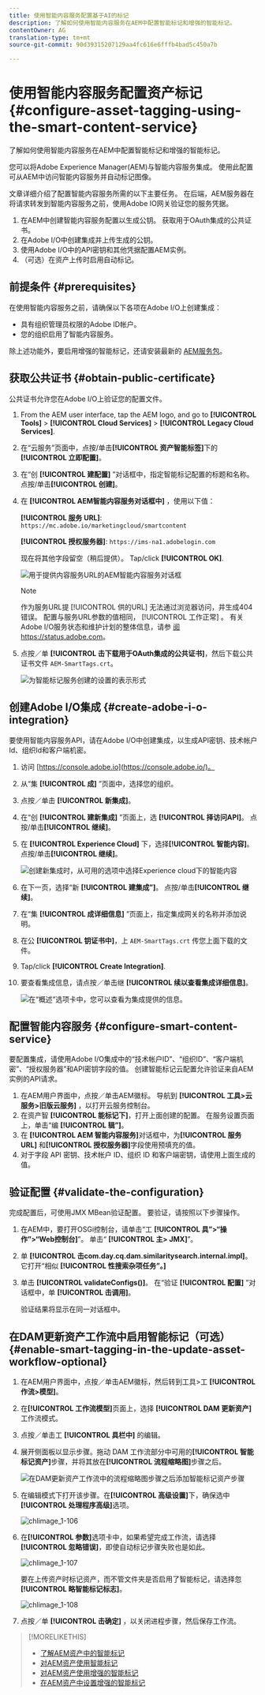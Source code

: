 ```yaml
---
title: 使用智能内容服务配置基于AI的标记
description: 了解如何使用智能内容服务在AEM中配置智能标记和增强的智能标记。
contentOwner: AG
translation-type: tm+mt
source-git-commit: 90d39315207129aa4fc616e6fffb4bad5c450a7b

---
```



# 使用智能内容服务配置资产标记 {#configure-asset-tagging-using-the-smart-content-service}

了解如何使用智能内容服务在AEM中配置智能标记和增强的智能标记。

您可以将Adobe Experience Manager(AEM)与智能内容服务集成。 使用此配置可从AEM中访问智能内容服务并自动标记图像。

文章详细介绍了配置智能内容服务所需的以下主要任务。 在后端，AEM服务器在将请求转发到智能内容服务之前，使用Adobe IO网关验证您的服务凭据。

1. 在AEM中创建智能内容服务配置以生成公钥。 获取用于OAuth集成的公共证书。
1. 在Adobe I/O中创建集成并上传生成的公钥。
1. 使用Adobe I/O中的API密钥和其他凭据配置AEM实例。
1. （可选）在资产上传时启用自动标记。

## 前提条件 {#prerequisites}

在使用智能内容服务之前，请确保以下各项在Adobe I/O上创建集成：

* 具有组织管理员权限的Adobe ID帐户。
* 您的组织启用了智能内容服务。

除上述功能外，要启用增强的智能标记，还请安装最新的 [AEM服务包](https://helpx.adobe.com/experience-manager/aem-releases-updates.html)。

## 获取公共证书 {#obtain-public-certificate}

公共证书允许您在Adobe I/O上验证您的配置文件。

1. From the AEM user interface, tap the AEM logo, and go to **[!UICONTROL Tools]** > **[!UICONTROL Cloud Services]** > **[!UICONTROL Legacy Cloud Services]**.

1. 在“云服务”页面中，点按/单击&#x200B;**[!UICONTROL 资产智能标签]**&#x200B;下的&#x200B;**[!UICONTROL 立即配置]**。
1. 在“创 **[!UICONTROL 建配置]** ”对话框中，指定智能标记配置的标题和名称。 点按/单击&#x200B;**[!UICONTROL 创建]**。
1. 在 **[!UICONTROL AEM智能内容服务对话框中]** ，使用以下值：

   **[!UICONTROL 服务 URL]**: `https://mc.adobe.io/marketingcloud/smartcontent`

   **[!UICONTROL 授权服务器]**: `https://ims-na1.adobelogin.com`

   现在将其他字段留空（稍后提供）。 Tap/click **[!UICONTROL OK]**.

   ![用于提供内容服务URL的AEM智能内容服务对话框](assets/aem_scs.png)

   >[!NOTE]
   >
   >作为服务URL提 [!UICONTROL 供的URL] 无法通过浏览器访问，并生成404错误。 配置与服务URL参数的值相同， [!UICONTROL 工作正常] 。 有关Adobe I/O服务状态和维护计划的整体信息，请参 [阅https://status.adobe.com](https://status.adobe.com)。

1. 点按／单 **[!UICONTROL 击下载用于OAuth集成的公共证书]**，然后下载公共证书文件 `AEM-SmartTags.crt`。

   ![为智能标记服务创建的设置的表示形式](assets/download_link.png)

## 创建Adobe I/O集成 {#create-adobe-i-o-integration}

要使用智能内容服务API，请在Adobe I/O中创建集成，以生成API密钥、技术帐户Id、组织Id和客户端机密。

1. 访问 [https://console.adobe.io](https://console.adobe.io/)。
1. 从“集 **[!UICONTROL 成]** ”页面中，选择您的组织。
1. 点按／单击 **[!UICONTROL 新集成]**。
1. 在“创 **[!UICONTROL 建新集成]** ”页面上，选 **[!UICONTROL 择访问API]**。 点按/单击&#x200B;**[!UICONTROL 继续]**。
1. 在 **[!UICONTROL Experience Cloud]** 下，选择&#x200B;**[!UICONTROL 智能内容]**。点按/单击&#x200B;**[!UICONTROL 继续]**。

   ![创建新集成时，从可用的选项中选择Experience cloud下的智能内容](assets/smart_content.png)

1. 在下一页，选择“新 **[!UICONTROL 建集成”]**。 点按/单击&#x200B;**[!UICONTROL 继续]**。
1. 在“集 **[!UICONTROL 成详细信息]** ”页面上，指定集成网关的名称并添加说明。
1. 在公 **[!UICONTROL 钥证书中]**，上 `AEM-SmartTags.crt` 传您上面下载的文件。
1. Tap/click **[!UICONTROL Create Integration]**.
1. 要查看集成信息，请点按／单击继 **[!UICONTROL 续以查看集成详细信息]**。

   ![在“概述”选项卡中，您可以查看为集成提供的信息。](assets/integration_details.png)

## 配置智能内容服务 {#configure-smart-content-service}

要配置集成，请使用Adobe I/O集成中的“技术帐户ID”、“组织ID”、“客户端机密”、“授权服务器”和API密钥字段的值。 创建智能标记云配置允许验证来自AEM实例的API请求。

1. 在AEM用户界面中，点按／单击AEM徽标。 导航到 **[!UICONTROL 工具>云服务>旧版云服务]** ，以打开云服务控制台。
1. 在资产智 **[!UICONTROL 能标记下]**，打开上面创建的配置。 在服务设置页面上，单击“编 **[!UICONTROL 辑”]**。
1. 在 **[!UICONTROL AEM 智能内容服务]**&#x200B;对话框中，为&#x200B;**[!UICONTROL 服务 URL]** 和&#x200B;**[!UICONTROL 授权服务器]**&#x200B;字段使用预填充的值。
1. 对于字段 API 密钥、技术帐户 ID、组织 ID 和客户端密钥，请使用上面生成的值。

## 验证配置 {#validate-the-configuration}

完成配置后，可使用JMX MBean验证配置。 要验证，请按照以下步骤操作。

1. 在AEM中，要打开OSGi控制台，请单击“工 **[!UICONTROL 具”>“操作”>“Web控制台]**”。 单击“ **[!UICONTROL 主> JMX]**”。
1. 单 **[!UICONTROL 击com.day.cq.dam.similaritysearch.internal.impl]**。 它打开“相似 **[!UICONTROL 性搜索杂项任务”。]**
1. 单击 **[!UICONTROL validateConfigs()]**。 在“验证 **[!UICONTROL 配置]** ”对话框中，单 **[!UICONTROL 击调用]**。

   验证结果将显示在同一对话框中。

## 在DAM更新资产工作流中启用智能标记（可选） {#enable-smart-tagging-in-the-update-asset-workflow-optional}

1. 在AEM用户界面中，点按／单击AEM徽标，然后转到工具>工 **[!UICONTROL 作流>模型]**。
1. 在&#x200B;**[!UICONTROL 工作流模型]**&#x200B;页面上，选择 **[!UICONTROL DAM 更新资产]**&#x200B;工作流模式。
1. 点按／单击工 **[!UICONTROL 具栏中]** 的编辑。
1. 展开侧面板以显示步骤。拖动 DAM 工作流部分中可用的&#x200B;**[!UICONTROL 智能标记资产]**&#x200B;步骤，并将其放在&#x200B;**[!UICONTROL 流程缩略图]**&#x200B;步骤之后。

   ![在DAM更新资产工作流中的流程缩略图步骤之后添加智能标记资产步骤](assets/chlimage_1-105.png)

1. 在编辑模式下打开该步骤。在&#x200B;**[!UICONTROL 高级设置]**&#x200B;下，确保选中&#x200B;**[!UICONTROL 处理程序高级]**&#x200B;选项。

   ![chlimage_1-106](assets/chlimage_1-106.png)

1. 在&#x200B;**[!UICONTROL 参数]**&#x200B;选项卡中，如果希望完成工作流，请选择&#x200B;**[!UICONTROL 忽略错误]**，即使自动标记步骤失败也是如此。

   ![chlimage_1-107](assets/chlimage_1-107.png)

   要在上传资产时标记资产，而不管文件夹是否启用了智能标记，请选择忽 **[!UICONTROL 略智能标记标志]**。

   ![chlimage_1-108](assets/chlimage_1-108.png)

1. 点按／单 **[!UICONTROL 击确定]** ，以关闭进程步骤，然后保存工作流。

>[!MORELIKETHIS]
>
>* [了解AEM资产中的智能标记](https://helpx.adobe.com/experience-manager/kt/assets/using/smart-tags-feature-video-understand.html)
>* [对AEM资产使用智能标记](https://helpx.adobe.com/experience-manager/kt/assets/using/smart-tags-feature-video-use.html)
>* [对AEM资产使用增强的智能标记](https://helpx.adobe.com/experience-manager/kt/assets/using/enhanced-smart-tags-feature-video-use.html)
>* [在AEM资产中设置增强的智能标记](https://helpx.adobe.com/experience-manager/kt/assets/using/enhanced-smart-tags-technical-video-setup.html)


